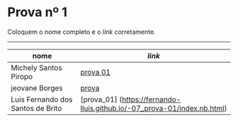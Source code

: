 # Prova nº 1

Coloquem o nome completo e o *link* corretamente.

---

nome | *link*
---  | ---
Michely Santos Piropo  | [prova 01](https://michelyy.github.io/01_prova/)
jeovane Borges|[prova ](https://jeovane6.github.io/01_prova/index.nb.html)
Luis Fernando dos Santos de Brito | [prova_01] (https://fernando-lluis.github.io/-07_prova-01/index.nb.html)